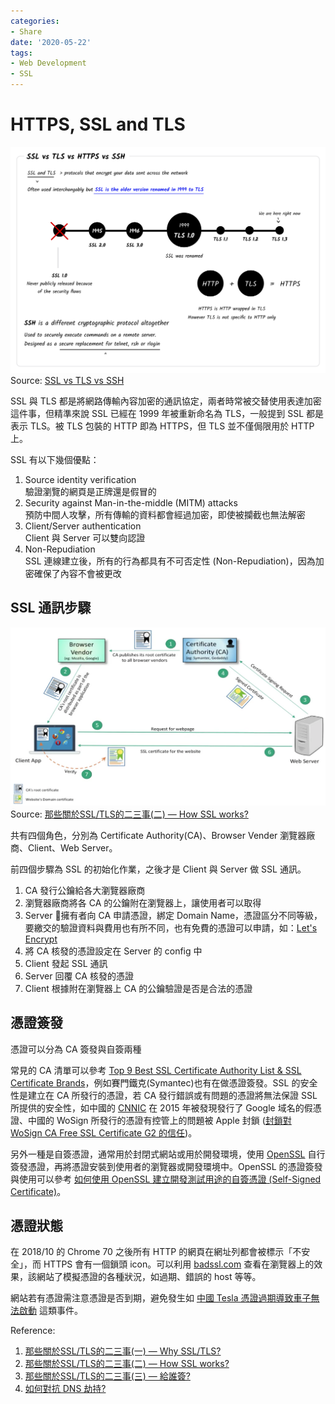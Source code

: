 ```yaml
---
categories:
- Share
date: '2020-05-22'
tags:
- Web Development
- SSL
---
```


# HTTPS, SSL and TLS

![SSL vs TLS vs HTTPS vs SSH](/img/in-post/2020-05-22-https-ssl-tls/ssl-tls-https-ssh.png)
Source: [SSL vs TLS vs SSH](https://roadmap.sh/guides/ssl-tls-https-ssh)

SSL 與 TLS 都是將網路傳輸內容加密的通訊協定，兩者時常被交替使用表達加密這件事，但精準來說 SSL 已經在 1999 年被重新命名為 TLS，一般提到 SSL 都是表示 TLS。被 TLS 包裝的 HTTP 即為 HTTPS，但 TLS 並不僅侷限用於 HTTP 上。

SSL 有以下幾個優點：

1. Source identity verification  
   驗證瀏覽的網頁是正牌還是假冒的
2. Security against Man-in-the-middle (MITM) attacks  
   預防中間人攻擊，所有傳輸的資料都會經過加密，即使被攔截也無法解密
3. Client/Server authentication  
   Client 與 Server 可以雙向認證
4. Non-Repudiation  
   SSL 連線建立後，所有的行為都具有不可否定性 (Non-Repudiation)，因為加密確保了內容不會被更改

## SSL 通訊步驟

![How SSL/TLS works](/img/in-post/2020-05-22-https-ssl-tls/ssl_steps.png)
Source: [那些關於SSL/TLS的二三事(二) — How SSL works?](https://medium.com/@clu1022/%E9%82%A3%E4%BA%9B%E9%97%9C%E6%96%BCssl-tls%E7%9A%84%E4%BA%8C%E4%B8%89%E4%BA%8B-%E4%BA%8C-how-ssl-works-a9d6720bdd48)

共有四個角色，分別為 Certificate Authority(CA)、Browser Vender 瀏覽器廠商、Client、Web Server。

前四個步驟為 SSL 的初始化作業，之後才是 Client 與 Server 做 SSL 通訊。

1. CA 發行公鑰給各大瀏覽器廠商
2. 瀏覽器廠商將各 CA 的公鑰附在瀏覽器上，讓使用者可以取得
3. Server 擁有者向 CA 申請憑證，綁定 Domain Name，憑證區分不同等級，要繳交的驗證資料與費用也有所不同，也有免費的憑證可以申請，如：[Let's Encrypt](https://letsencrypt.org/)
4. 將 CA 核發的憑證設定在 Server 的 config 中
5. Client 發起 SSL 通訊
6. Server 回覆 CA 核發的憑證
7. Client 根據附在瀏覽器上 CA 的公鑰驗證是否是合法的憑證

## 憑證簽發

憑證可以分為 CA 簽發與自簽兩種

常見的 CA 清單可以參考 [Top 9 Best SSL Certificate Authority List & SSL Certificate Brands](https://aboutssl.org/the-worlds-most-trusted-ssl-brands/)，例如賽門鐵克(Symantec)也有在做憑證簽發。SSL 的安全性是建立在 CA 所發行的憑證，若 CA 發行錯誤或有問題的憑證將無法保證 SSL 所提供的安全性，如中國的 [CNNIC](https://zh.wikipedia.org/wiki/%E4%B8%AD%E5%9C%8B%E4%BA%92%E8%81%AF%E7%B6%B2%E7%B5%A1%E4%BF%A1%E6%81%AF%E4%B8%AD%E5%BF%83) 在 2015 年被發現發行了 Google 域名的假憑證、中國的 WoSign 所發行的憑證有控管上的問題被 Apple 封鎖 ([封鎖對 WoSign CA Free SSL Certificate G2 的信任](https://support.apple.com/zh-tw/HT204132))。

另外一種是自簽憑證，通常用於封閉式網站或用於開發環境，使用 [OpenSSL](https://www.openssl.org/) 自行簽發憑證，再將憑證安裝到使用者的瀏覽器或開發環境中。OpenSSL 的憑證簽發與使用可以參考 [如何使用 OpenSSL 建立開發測試用途的自簽憑證 (Self-Signed Certificate)](https://blog.miniasp.com/post/2019/02/25/Creating-Self-signed-Certificate-using-OpenSSL)。

## 憑證狀態

在 2018/10 的 Chrome 70 之後所有 HTTP 的網頁在網址列都會被標示「不安全」，而 HTTPS 會有一個鎖頭 icon。可以利用 [badssl.com](https://badssl.com/) 查看在瀏覽器上的效果，該網站了模擬憑證的各種狀況，如過期、錯誤的 host 等等。

網站若有憑證需注意憑證是否到期，避免發生如 [中國 Tesla 憑證過期導致車子無法啟動](https://www.techbang.com/posts/78550-chinas-tesla-app-large-scale-on-board-resulting-in-car-owners-can-not-even-drive-or-can-only-blind-drive) 這類事件。

Reference:

1. [那些關於SSL/TLS的二三事(一) — Why SSL/TLS?](https://medium.com/@clu1022/%E9%82%A3%E4%BA%9B%E9%97%9C%E6%96%BCssl-tls%E7%9A%84%E4%BA%8C%E4%B8%89%E4%BA%8B-%E4%B8%80-why-ssl-tls-77ab5f4ba85)
2. [那些關於SSL/TLS的二三事(二) — How SSL works?](https://medium.com/@clu1022/%E9%82%A3%E4%BA%9B%E9%97%9C%E6%96%BCssl-tls%E7%9A%84%E4%BA%8C%E4%B8%89%E4%BA%8B-%E4%BA%8C-how-ssl-works-a9d6720bdd48)
3. [那些關於SSL/TLS的二三事(三) — 給誰簽?](https://medium.com/@clu1022/%E9%82%A3%E4%BA%9B%E9%97%9C%E6%96%BCssl-tls%E7%9A%84%E4%BA%8C%E4%B8%89%E4%BA%8B-%E4%B8%89-%E7%B5%A6%E8%AA%B0%E7%B0%BD-b1741f2abc03)
4. [如何對抗 DNS 劫持?](https://news.gandi.net/zh-hant/2019/07/how-to-fight-dns-hijacking/)
